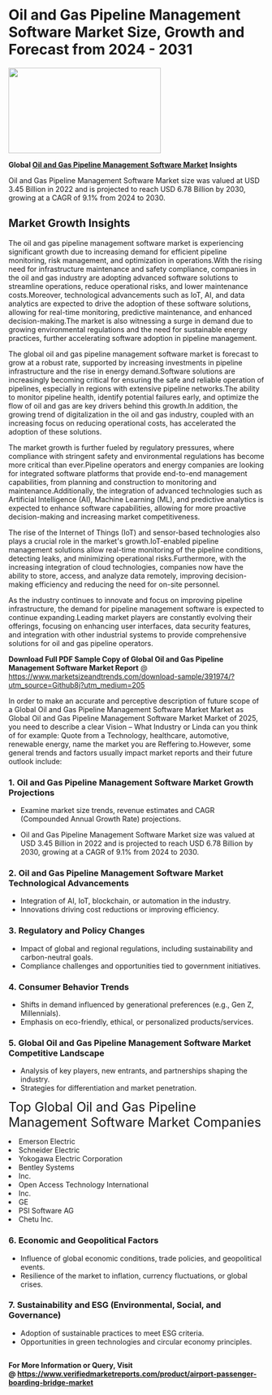 <H1>Oil and Gas Pipeline Management Software Market Size, Growth and Forecast from 2024 - 2031</H1><img class="aligncenter size-medium wp-image-584254" src="https://thirdeyenews.in/wp-content/uploads/2024/09/Global-Market-Research-300x168.jpeg" alt="" width="300" height="168" /><p><strong>Global&nbsp;<a href="https://www.marketsizeandtrends.com/download-sample/391974/?utm_source=Github8j?utm_medium=205">Oil and Gas Pipeline Management Software Market</a> Insights</strong></p><p>Oil and Gas Pipeline Management Software Market size was valued at USD 3.45 Billion in 2022 and is projected to reach USD 6.78 Billion by 2030, growing at a CAGR of 9.1% from 2024 to 2030.</p><p><h2>Market Growth Insights</h2> <p>The oil and gas pipeline management software market is experiencing significant growth due to increasing demand for efficient pipeline monitoring, risk management, and optimization in operations.With the rising need for infrastructure maintenance and safety compliance, companies in the oil and gas industry are adopting advanced software solutions to streamline operations, reduce operational risks, and lower maintenance costs.Moreover, technological advancements such as IoT, AI, and data analytics are expected to drive the adoption of these software solutions, allowing for real-time monitoring, predictive maintenance, and enhanced decision-making.The market is also witnessing a surge in demand due to growing environmental regulations and the need for sustainable energy practices, further accelerating software adoption in pipeline management.</p> <p>The global oil and gas pipeline management software market is forecast to grow at a robust rate, supported by increasing investments in pipeline infrastructure and the rise in energy demand.Software solutions are increasingly becoming critical for ensuring the safe and reliable operation of pipelines, especially in regions with extensive pipeline networks.The ability to monitor pipeline health, identify potential failures early, and optimize the flow of oil and gas are key drivers behind this growth.In addition, the growing trend of digitalization in the oil and gas industry, coupled with an increasing focus on reducing operational costs, has accelerated the adoption of these solutions.</p> <p>The market growth is further fueled by regulatory pressures, where compliance with stringent safety and environmental regulations has become more critical than ever.Pipeline operators and energy companies are looking for integrated software platforms that provide end-to-end management capabilities, from planning and construction to monitoring and maintenance.Additionally, the integration of advanced technologies such as Artificial Intelligence (AI), Machine Learning (ML), and predictive analytics is expected to enhance software capabilities, allowing for more proactive decision-making and increasing market competitiveness.</p> <p>The rise of the Internet of Things (IoT) and sensor-based technologies also plays a crucial role in the market's growth.IoT-enabled pipeline management solutions allow real-time monitoring of the pipeline conditions, detecting leaks, and minimizing operational risks.Furthermore, with the increasing integration of cloud technologies, companies now have the ability to store, access, and analyze data remotely, improving decision-making efficiency and reducing the need for on-site personnel.</p> <p>As the industry continues to innovate and focus on improving pipeline infrastructure, the demand for pipeline management software is expected to continue expanding.Leading market players are constantly evolving their offerings, focusing on enhancing user interfaces, data security features, and integration with other industrial systems to provide comprehensive solutions for oil and gas pipeline operators.</p> <p><span class=""><strong>Download Full PDF Sample Copy of Global Oil and Gas Pipeline Management Software Market Report</strong> @ <a href="https://www.marketsizeandtrends.com/download-sample/391974/?utm_source=Github8j?utm_medium=205" target="_blank">https://www.marketsizeandtrends.com/download-sample/391974/?utm_source=Github8j?utm_medium=205</a></span></p><p>In order to make an accurate and perceptive description of future scope of a Global&nbsp;Oil and Gas Pipeline Management Software Market Market as Global&nbsp;Oil and Gas Pipeline Management Software Market Market of 2025, you need to describe a clear Vision &ndash; What Industry or Linda can you think of for example: Quote from a Technology, healthcare, automotive, renewable energy, name the market you are Reffering to.However, some general trends and factors usually impact market reports and their future outlook include:</p><h3>1.&nbsp;<strong>Oil and Gas Pipeline Management Software Market Growth Projections</strong></h3><ul><li>Examine market size trends, revenue estimates and CAGR (Compounded Annual Growth Rate) projections.</li><li><p>Oil and Gas Pipeline Management Software Market size was valued at USD 3.45 Billion in 2022 and is projected to reach USD 6.78 Billion by 2030, growing at a CAGR of 9.1% from 2024 to 2030.</p></li></ul><h3>2.&nbsp;<strong>Oil and Gas Pipeline Management Software Market Technological Advancements</strong></h3><ul><li>Integration of AI, IoT, blockchain, or automation in the industry.</li><li>Innovations driving cost reductions or improving efficiency.</li></ul><h3>3.&nbsp;<strong>Regulatory and Policy Changes</strong></h3><ul><li>Impact of global and regional regulations, including sustainability and carbon-neutral goals.</li><li>Compliance challenges and opportunities tied to government initiatives.</li></ul><h3>4.&nbsp;<strong>Consumer Behavior Trends</strong></h3><ul><li>Shifts in demand influenced by generational preferences (e.g., Gen Z, Millennials).</li><li>Emphasis on eco-friendly, ethical, or personalized products/services.</li></ul><h3>5.&nbsp;<strong>Global Oil and Gas Pipeline Management Software Market Competitive Landscape</strong></h3><ul><li>Analysis of key players, new entrants, and partnerships shaping the industry.</li><li>Strategies for differentiation and market penetration.</li></ul><p data-pm-slice="1 1 []"><span style="color: inherit; font-family: inherit; font-size: 25px;">Top Global Oil and Gas Pipeline Management Software Market Companies</span></p><div class="" data-test-id=""><p><li>Emerson Electric</li><li> Schneider Electric</li><li> Yokogawa Electric Corporation</li><li> Bentley Systems</li><li> Inc.</li><li> Open Access Technology International</li><li> Inc.</li><li> GE</li><li> PSI Software AG</li><li> Chetu Inc.</li></p></div><h3>6.&nbsp;<strong>Economic and Geopolitical Factors</strong></h3><ul><li>Influence of global economic conditions, trade policies, and geopolitical events.</li><li>Resilience of the market to inflation, currency fluctuations, or global crises.</li></ul><h3>7.&nbsp;<strong>Sustainability and ESG (Environmental, Social, and Governance)</strong></h3><ul><li>Adoption of sustainable practices to meet ESG criteria.</li><li>Opportunities in green technologies and circular economy principles.</li></ul><h2><strong style="font-size: 14px;">For More Information or Query, Visit @&nbsp;</strong><a style="background-color: #ffffff; font-size: 14px;" href="https://www.marketsizeandtrends.com/report/oil-and-gas-pipeline-management-software-market/" target="_blank">https://www.verifiedmarketreports.com/product/airport-passenger-boarding-bridge-market</a></h2>